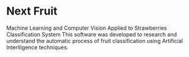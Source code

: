 # Next Fruit
Machine Learning and Computer Vision Applied to Strawberries Classification System
This software was developed to research and understand the automatic process of fruit classification using Artificial Interlligence techniques.
